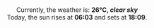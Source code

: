 <p  align="center"><br/>Currently, the weather is: <b> 26°C, <i>clear sky</i></b></br>Today, the sun rises at <b>06:03</b> and sets at <b>18:09</b>.</p>